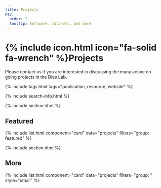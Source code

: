 ```yaml
---
title: Projects
nav:
  order: 2
  tooltip: Software, datasets, and more
---
```


# {% include icon.html icon="fa-solid fa-wrench" %}Projects

Please contact us if you are interested in discussing the many active on-going projects in the Dias Lab. 

{% include tags.html tags="publication, resource, website" %}

{% include search-info.html %}

{% include section.html %}

## Featured

{% include list.html component="card" data="projects" filters="group: featured" %}

{% include section.html %}

## More

{% include list.html component="card" data="projects" filters="group: " style="small" %}
